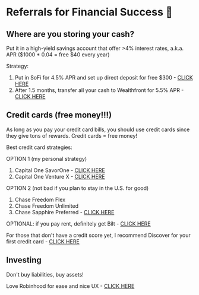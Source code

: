 # Referrals for Financial Success 🤑

## Where are you storing your cash?
Put it in a high-yield savings account that offer >4% interest rates, a.k.a. APR ($1000 * 0.04 = free $40 every year)

Strategy:
1. Put in SoFi for 4.5% APR and set up direct deposit for free $300 - [CLICK HERE](https://www.sofi.com/invite/money?gcp=2c19b7b4-0df5-40c2-8185-9588156aa644&isAliasGcp=false)
2. After 1.5 months, transfer all your cash to Wealthfront for 5.5% APR - [CLICK HERE](https://www.wealthfront.com/c/affiliates/invited/AFFA-ZOP2-S2V7-9N1G)


## Credit cards (free money!!!)
As long as you pay your credit card bills, you should use credit cards since they give tons of rewards. Credit cards = free money!

Best credit card strategies:

OPTION 1 (my personal strategy)
1. Capital One SavorOne - [CLICK HERE](https://i.capitalone.com/GpXh9hyu7)
2. Capital One Venture X - [CLICK HERE](https://i.capitalone.com/J8A1k9Uf4)

OPTION 2 (not bad if you plan to stay in the U.S. for good)
1. Chase Freedom Flex
2. Chase Freedom Unlimited
3. Chase Sapphire Preferred - [CLICK HERE](https://www.referyourchasecard.com/19o/F3Y80IZ4CU)

OPTIONAL: if you pay rent, definitely get Bilt - [CLICK HERE](https://bilt.page/r/UBGH-EGHB)

For those that don't have a credit score yet, I recommend Discover for your first credit card - [CLICK HERE](https://refer.discover.com/s/dthariyanto?advocate.partner_share_id=8528181666)


## Investing
Don't buy liabilities, buy assets!

Love Robinhood for ease and nice UX - [CLICK HERE](https://join.robinhood.com/danielh-86c713)
